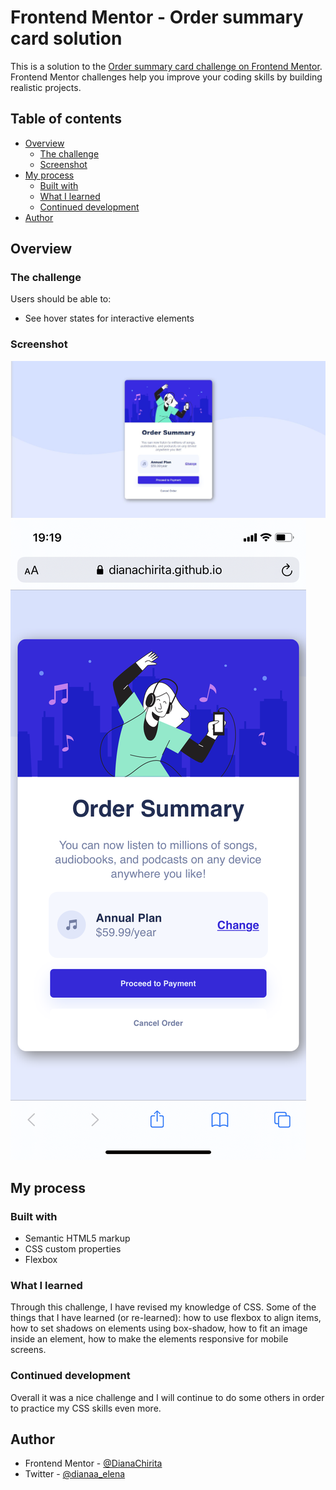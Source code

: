 # Frontend Mentor - Order summary card solution

This is a solution to the [Order summary card challenge on Frontend Mentor](https://www.frontendmentor.io/challenges/order-summary-component-QlPmajDUj). Frontend Mentor challenges help you improve your coding skills by building realistic projects.

## Table of contents

- [Overview](#overview)
  - [The challenge](#the-challenge)
  - [Screenshot](#screenshot)
- [My process](#my-process)
  - [Built with](#built-with)
  - [What I learned](#what-i-learned)
  - [Continued development](#continued-development)
- [Author](#author)

## Overview

### The challenge

Users should be able to:

- See hover states for interactive elements

### Screenshot

![Screenshot](./order-summary-screenshot.JPG)
![Screenshot mobile](./order-summary-screenshot-mobile.PNG)

## My process

### Built with

- Semantic HTML5 markup
- CSS custom properties
- Flexbox

### What I learned

Through this challenge, I have revised my knowledge of CSS. Some of the things that I have learned (or re-learned): how to use flexbox to align items, how to set shadows on elements using box-shadow, how to fit an image inside an element, how to make the elements responsive for mobile screens.

### Continued development

Overall it was a nice challenge and I will continue to do some others in order to practice my CSS skills even more.

## Author

- Frontend Mentor - [@DianaChirita](https://www.frontendmentor.io/profile/DianaChirita)
- Twitter - [@dianaa_elena](https://twitter.com/dianaa_elena)
